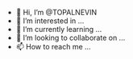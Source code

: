 - 👋 Hi, I’m @TOPALNEVIN
- 👀 I’m interested in ...
- 🌱 I’m currently learning ...
- 💞️ I’m looking to collaborate on ...
- 📫 How to reach me ...

<!---
TOPALNEVIN/TOPALNEVIN is a ✨ special ✨ repository because its `README.md` (this file) appears on your GitHub profile.
You can click the Preview link to take a look at your changes.
--->
